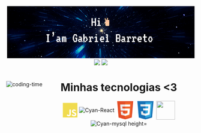 <div align="center"> 
 <img src="./src/img/github.gif" />
 </div>
<div align="center"> 
 <img  src="https://github-readme-stats.vercel.app/api?username=Cyacer&theme=prussian&show_icons=true"/>
 <img height="196" src="https://github-readme-stats.vercel.app/api/top-langs/?username=Cyacer&theme=prussian"/>
</div>
 
 ##
 
<div align="center">
  <div style="display: inline_block">
    <img align="left" height="250" alt="coding-time" src="coding.gif">
    <h1 align="center"> Minhas tecnologias <3 </h1>
    <img align="center" alt="Cyan-Js" height="40"idth="50" src="https://raw.githubusercontent.com/devicons/devicon/master/icons/javascript/javascript-plain.svg">
    <img align="center" alt="Cyan-React" height="50" width="50" <img src="https://cdn.jsdelivr.net/gh/devicons/devicon/icons/sass/sass-original.svg"/>
    <img align="center" alt="Cyan-HTML" height="50" width="50" src="https://raw.githubusercontent.com/devicons/devicon/master/icons/html5/html5-original.svg">
    <img align="center" alt="Cyan-CSS" height="50" width="50" src="https://raw.githubusercontent.com/devicons/devicon/master/icons/css3/css3-original.svg">
    <img align="center" alt"Cyab-Next" height="50" width="50" src="https://cdn.jsdelivr.net/gh/devicons/devicon/icons/nextjs/nextjs-original.svg">
    <img align="center" alt="Cyan-mysql height="50" width="50" src="https://cdn.jsdelivr.net/gh/devicons/devicon/icons/mysql/mysql-original-wordmark.svg" />
  </div>
</div>
  
##



